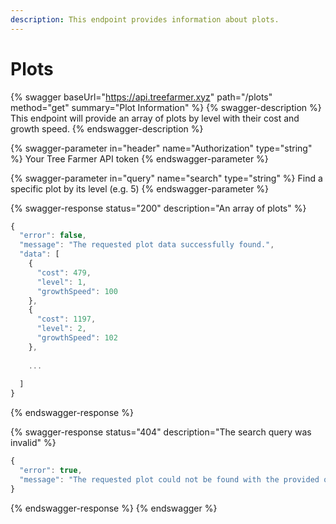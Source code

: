 ```yaml
---
description: This endpoint provides information about plots.
---
```


# Plots

{% swagger baseUrl="https://api.treefarmer.xyz" path="/plots" method="get" summary="Plot Information" %}
{% swagger-description %}
This endpoint will provide an array of plots by level with their cost and growth speed.
{% endswagger-description %}

{% swagger-parameter in="header" name="Authorization" type="string" %}
Your Tree Farmer API token
{% endswagger-parameter %}

{% swagger-parameter in="query" name="search" type="string" %}
Find a specific plot by its level (e.g. 5)
{% endswagger-parameter %}

{% swagger-response status="200" description="An array of plots" %}
```javascript
{
  "error": false,
  "message": "The requested plot data successfully found.",
  "data": [
    {
      "cost": 479,
      "level": 1,
      "growthSpeed": 100
    },
    {
      "cost": 1197,
      "level": 2,
      "growthSpeed": 102
    },
        
    ...
      
  ]
}
```
{% endswagger-response %}

{% swagger-response status="404" description="The search query was invalid" %}
```javascript
{
  "error": true,
  "message": "The requested plot could not be found with the provided query. Please check the name or ID and try again."
}
```
{% endswagger-response %}
{% endswagger %}
